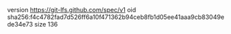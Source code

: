 version https://git-lfs.github.com/spec/v1
oid sha256:f4c4782fad7d526ff6a10f471362b94ceb8fb1d05ee41aaa9cb83049ede34e73
size 136
